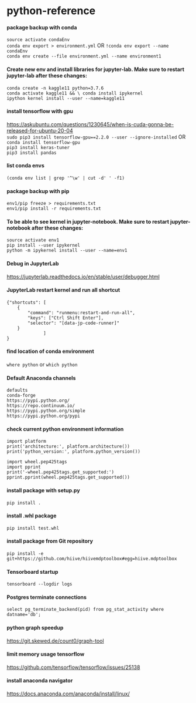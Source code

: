 # python-reference


#### package backup with conda
`source activate condaEnv`<br>
`conda env export > environment.yml` OR `!conda env export --name condaEnv`<br>
`conda env create --file environment.yml --name environment1`

#### Create new env and install libraries for jupyter-lab.  Make sure to restart jupyter-lab after these changes:
`conda create -n kaggle11 python=3.7.6`<br> 
`conda activate kaggle11 && \ conda install ipykernel`<br>
`ipython kernel install --user --name=kaggle11`<br>

#### install tensorflow with gpu
https://askubuntu.com/questions/1230645/when-is-cuda-gonna-be-released-for-ubuntu-20-04 <br>
`sudo pip3 install tensorflow-gpu==2.2.0 --user --ignore-installed` OR `conda install tensorflow-gpu`<br>
`pip3 install keras-tuner`<br>
`pip3 install pandas`<br>

#### list conda envs
`(conda env list | grep '^\w' | cut -d' ' -f1)`

#### package backup with pip
`env1/pip freeze > requirements.txt`<br>
`env1/pip install -r requirements.txt`

#### To be able to see kernel in jupyter-notebook.  Make sure to restart jupyter-notebook after these changes:
`source activate env1`<br>
`pip install --user ipykernel`<br>
`python -m ipykernel install --user --name=env1`

#### Debug in JupyterLab
https://jupyterlab.readthedocs.io/en/stable/user/debugger.html

#### JupyterLab restart kernel and run all shortcut
```
{"shortcuts": [
    {
        "command": "runmenu:restart-and-run-all",
        "keys": ["Ctrl Shift Enter"],
        "selector": "[data-jp-code-runner]"
    }
              ]
}
```

#### find location of conda environment
`where python` or `which python`

#### Default Anaconda channels
`defaults`<br>
`conda-forge`<br>
`https://pypi.python.org/`<br>
`https://repo.continuum.io/`<br>
`https://pypi.python.org/simple`<br>
`https://pypi.python.org/pypi`<br>

#### check current python environment information
`import platform`<br>
`print('architecture:', platform.architecture())`<br>
`print('python_version:', platform.python_version())`<br>
` `<br>
`import wheel.pep425tags`<br>
`import pprint`<br>
`print('-wheel.pep425tags.get_supported:')`<br>
`pprint.pprint(wheel.pep425tags.get_supported())`<br>

#### install package with setup.py
`pip install .`

#### install .whl package
`pip install test.whl`

#### install package from Git repository
`pip install -e git+https://github.com/hiive/hiivemdptoolbox#egg=hiive.mdptoolbox`

#### Tensorboard startup
`tensorboard --logdir logs`

#### Postgres terminate connections
`select pg_terminate_backend(pid) from pg_stat_activity where datname='db';`

#### python graph speedup
https://git.skewed.de/count0/graph-tool

#### limit memory usage tensorflow
https://github.com/tensorflow/tensorflow/issues/25138

#### install anaconda navigator
https://docs.anaconda.com/anaconda/install/linux/
